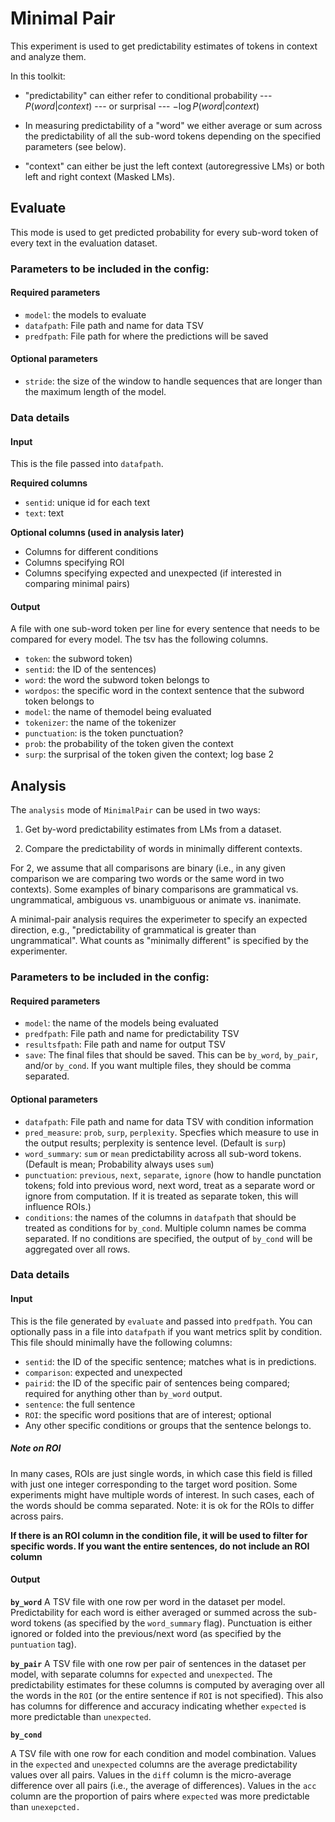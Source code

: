 # Minimal Pair 

This experiment is used to get predictability estimates of tokens in context and analyze them. 

In this toolkit:

- "predictability" can either refer to conditional probability --- $P(word | context)$ --- or surprisal --- $-\log P(word | context)$

- In measuring predictability of a "word" we either average or sum across the predictability of all the sub-word tokens depending on the specified parameters (see below). 

- "context" can either be just the left context (autoregressive LMs) or both left and right context (Masked LMs). 

## Evaluate

This mode is used to get predicted probability for every sub-word token of every text in the evaluation dataset. 

### Parameters to be included in the config: 

#### Required parameters

- `model`: the models to evaluate
- `datafpath`: File path and name for data TSV
- `predfpath`: File path for where the predictions will be saved

#### Optional parameters
- `stride`: the size of the window to handle sequences that are longer than the maximum length of the model. 

### Data details

#### Input
This is the file passed into `datafpath`. 

**Required columns**
- `sentid`: unique id for each text
- `text`: text

**Optional columns (used in analysis later)**
- Columns for different conditions
- Columns specifying ROI
- Columns specifying expected and unexpected (if interested in comparing minimal pairs)

#### Output

A file with one sub-word token per line for every sentence that needs to be compared for every model. The tsv has the following columns. 

- `token`: the subword token)
- `sentid`: the ID of the sentences)
- `word`: the word the subword token belongs to
- `wordpos`: the specific word in the context sentence that the subword token belongs to
- `model`: the name of themodel being evaluated
- `tokenizer`: the name of the tokenizer
- `punctuation`: is the token punctuation?
- `prob`: the probability of the token given the context
- `surp`: the surprisal of the token given the context; log base 2


## Analysis

The `analysis` mode of `MinimalPair` can be used in two ways: 

1. Get by-word predictability estimates from LMs from a dataset. 

2. Compare the predictability of words in minimally different contexts. 

For 2, we assume that all comparisons are binary (i.e., in any given comparison we are comparing two words or the same word in two contexts). Some examples of binary comparisons are grammatical vs. ungrammatical, ambiguous vs. unambiguous or animate vs. inanimate. 

A minimal-pair analysis requires the experimeter to specify an expected direction, e.g., "predictability of grammatical is greater than ungrammatical". What counts as "minimally different" is specified by the experimenter. 

### Parameters to be included in the config: 

#### Required parameters

- `model`: the name of the models being evaluated
- `predfpath`: File path and name for predictability TSV
- `resultsfpath`: File path and name for output TSV
- `save`: The final files that should be saved. This can be `by_word`, `by_pair`, and/or `by_cond`. If you want multiple files, they should be comma separated. 

#### Optional parameters
- `datafpath`: File path and name for data TSV with condition information
- `pred_measure`: `prob`, `surp`, `perplexity`. Specfies which measure to use in the output results; perplexity is sentence level. (Default is `surp`)
- `word_summary`: `sum` or `mean` predictability across all sub-word tokens. (Default is mean; Probability always uses `sum`)
- `punctuation`: `previous`, `next`, `separate`, `ignore` (how to handle punctation tokens; fold into previous word, next word, treat as a separate word or ignore from computation. If it is treated as separate token, this will influence ROIs.)
- `conditions`: the names of the columns in `datafpath` that should be treated as conditions for `by_cond`. Multiple column names be comma separated.  If no conditions are specified, the output of `by_cond` will be aggregated over all rows.   


### Data details

#### Input


This is the file generated by `evaluate` and passed into `predfpath`. You can optionally pass in a file into `datafpath` if you want metrics split by condition. This file should minimally have the following columns: 

- `sentid`: the ID of the specific sentence; matches what is in predictions.
- `comparison`: expected and unexpected
- `pairid`: the ID of the specific pair of sentences being compared; required for anything other than `by_word` output. 
- `sentence`: the full sentence
- `ROI`: the specific word positions that are of interest; optional
- Any other specific conditions or groups that the sentence belongs to. 

##### Note on ROI
In many cases, ROIs are just single words, in which case this field is filled with just one integer corresponding to the target word position. Some experiments might have multiple words of interest. In such cases, each of the words should be comma separated. Note: it is ok for the ROIs to differ across pairs. 

**If there is an ROI column in the condition file, it will be used to filter for specific words. If you want the entire sentences, do not include an ROI column**

#### Output

**`by_word`**
A TSV file with one row per word in the dataset per model. Predictability for each word is either averaged or summed across the sub-word tokens (as specified by the `word_summary` flag). Punctuation is either ignored or folded into the previous/next word (as specified by the `puntuation` tag).  

**`by_pair`**
 A TSV file with one row per pair of sentences in the dataset per model, with separate columns for `expected` and `unexpected`. The predictability estimates for these columns is computed by averaging over all the words in the `ROI` (or the entire sentence if `ROI` is not specified). This also has columns for difference and accuracy indicating whether `expected` is more predictable than `unexpected`.

**`by_cond`**

A TSV file with one row for each condition and model combination. Values in the `expected` and `unexpected` columns are the average predictability values over all pairs. Values in the `diff` column is the micro-average difference over all pairs (i.e., the average of differences). Values in the `acc` column are the proportion of pairs where `expected` was more predictable than `unexepcted. `
